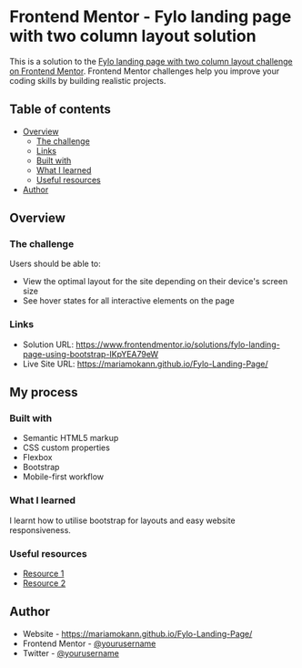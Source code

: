 # Frontend Mentor - Fylo landing page with two column layout solution

This is a solution to the [Fylo landing page with two column layout challenge on Frontend Mentor](https://www.frontendmentor.io/challenges/fylo-landing-page-with-two-column-layout-5ca5ef041e82137ec91a50f5). Frontend Mentor challenges help you improve your coding skills by building realistic projects. 

## Table of contents

- [Overview](#overview)
  - [The challenge](#the-challenge)
  - [Links](#links)
  - [Built with](#built-with)
  - [What I learned](#what-i-learned)
  - [Useful resources](#useful-resources)
- [Author](#author)


## Overview

### The challenge

Users should be able to:

- View the optimal layout for the site depending on their device's screen size
- See hover states for all interactive elements on the page


### Links

- Solution URL:   https://www.frontendmentor.io/solutions/fylo-landing-page-using-bootstrap-IKpYEA79eW
- Live Site URL:  https://mariamokann.github.io/Fylo-Landing-Page/

## My process

### Built with

- Semantic HTML5 markup
- CSS custom properties
- Flexbox
- Bootstrap
- Mobile-first workflow


### What I learned

I learnt how to utilise bootstrap for layouts and easy website responsiveness.


### Useful resources

- [Resource 1](https://www.getbootstrap.com) 
- [Resource 2](https://www.w3schools.com) 

## Author

- Website -  https://mariamokann.github.io/Fylo-Landing-Page/
- Frontend Mentor - [@yourusername](https://www.frontendmentor.io/profile/MariamOkann)
- Twitter - [@yourusername](https://www.twitter.com/mariam_okan)


